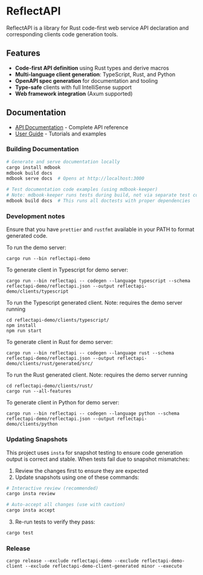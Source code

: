 # ReflectAPI

ReflectAPI is a library for Rust code-first web service API declaration and corresponding clients code generation tools.

## Features

- **Code-first API definition** using Rust types and derive macros
- **Multi-language client generation**: TypeScript, Rust, and Python
- **OpenAPI spec generation** for documentation and tooling
- **Type-safe** clients with full IntelliSense support
- **Web framework integration** (Axum supported)

## Documentation

- [API Documentation](https://docs.rs/reflectapi) - Complete API reference
- [User Guide](https://thepartly.github.io/reflectapi/) - Tutorials and examples

### Building Documentation

```bash
# Generate and serve documentation locally
cargo install mdbook
mdbook build docs
mdbook serve docs  # Opens at http://localhost:3000

# Test documentation code examples (using mdbook-keeper)
# Note: mdbook-keeper runs tests during build, not via separate test command
mdbook build docs  # This runs all doctests with proper dependencies


```

### Development notes

Ensure that you have `prettier` and `rustfmt` available in your PATH to format generated code.

To run the demo server:

```
cargo run --bin reflectapi-demo
```

To generate client in Typescript for demo server:

```
cargo run --bin reflectapi -- codegen --language typescript --schema reflectapi-demo/reflectapi.json --output reflectapi-demo/clients/typescript
```

To run the Typescript generated client. Note: requires the demo server running

```
cd reflectapi-demo/clients/typescript/
npm install
npm run start
```

To generate client in Rust for demo server:

```
cargo run --bin reflectapi -- codegen --language rust --schema reflectapi-demo/reflectapi.json --output reflectapi-demo/clients/rust/generated/src/
```

To run the Rust generated client. Note: requires the demo server running

```
cd reflectapi-demo/clients/rust/
cargo run --all-features
```


To generate client in Python for demo server:

```
cargo run --bin reflectapi -- codegen --language python --schema reflectapi-demo/reflectapi.json --output reflectapi-demo/clients/python
```

### Updating Snapshots

This project uses `insta` for snapshot testing to ensure code generation output is correct and stable. When tests fail due to snapshot mismatches:

1. Review the changes first to ensure they are expected
2. Update snapshots using one of these commands:

```bash
# Interactive review (recommended)
cargo insta review

# Auto-accept all changes (use with caution)
cargo insta accept
```

3. Re-run tests to verify they pass:

```bash
cargo test
```

### Release

```
cargo release --exclude reflectapi-demo --exclude reflectapi-demo-client --exclude reflectapi-demo-client-generated minor --execute
```
